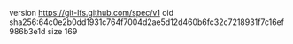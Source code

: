 version https://git-lfs.github.com/spec/v1
oid sha256:64c0e2b0dd1931c764f7004d2ae5d12d460b6fc32c7218931f7c16ef986b3e1d
size 169
